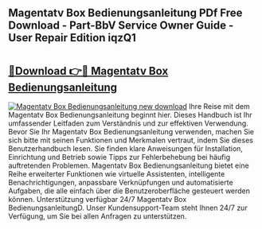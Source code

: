 ## Magentatv Box Bedienungsanleitung PDf Free Download - Part-BbV Service Owner Guide - User Repair Edition iqzQ1

# <h2><a href="http://df5pbhf.blite.top/?on=Magentatv+Box+Bedienungsanleitung">🔗Download 👉🔴 Magentatv Box Bedienungsanleitung</a></h2>

[![Magentatv Box Bedienungsanleitung new download](https://i.imgur.com/lujVjoI.png)](http://df5pbhf.blite.top/?on=Magentatv+Box+Bedienungsanleitung)
Ihre Reise mit dem Magentatv Box Bedienungsanleitung beginnt hier. Dieses Handbuch ist Ihr umfassender Leitfaden zum Verständnis und zur effektiven Verwendung. Bevor Sie Ihr Magentatv Box Bedienungsanleitung verwenden, machen Sie sich bitte mit seinen Funktionen und Merkmalen vertraut, indem Sie dieses Benutzerhandbuch lesen. Sie finden klare Anweisungen für Installation, Einrichtung und Betrieb sowie Tipps zur Fehlerbehebung bei häufig auftretenden Problemen. Magentatv Box Bedienungsanleitung bietet eine Reihe erweiterter Funktionen wie virtuelle Assistenten, intelligente Benachrichtigungen, anpassbare Verknüpfungen und automatisierte Aufgaben, die alle einfach über die Benutzeroberfläche gesteuert werden können. Unterstützung verfügbar 24/7 Magentatv Box BedienungsanleitungD. Unser Kundensupport-Team steht Ihnen 24/7 zur Verfügung, um Sie bei allen Anfragen zu unterstützen.
